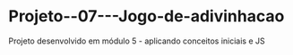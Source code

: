 # Projeto--07---Jogo-de-adivinhacao
 Projeto desenvolvido em módulo 5 -  aplicando conceitos iniciais e JS

